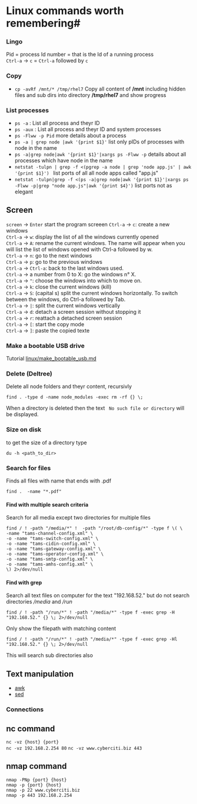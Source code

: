 # Linux commands worth remembering#

### Lingo
Pid = process Id number = that is the Id of a running process  
`Ctrl-a` -> `c` =  `Ctrl-a` followed by `c`  
 
 ### Copy
 - `cp -avRf /mnt/* /tmp/rhel7` Copy all content of **/mnt** including hidden files and sub dirs into directory **/tmp/rhel7** and show progress
 
 ### List processes
- `ps -a` : List all process and theyr ID
- `ps -aux` : List all process and theyr ID and system processes
- `ps -Flww -p Pid` more details about a process
- `ps -a | grep node |awk '{print $1}'` list only pIDs of processes with node in the name
- `ps -a|grep node|awk '{print $1}'|xargs ps -Flww -p` details about all processes which have node in the name
- `netstat -tulpn | grep -f <(pgrep -a node | grep 'node app.js' | awk '{print $1}') ` list ports of all all node apps called "app.js"
- `netstat -tulpn|grep -f <(ps -a|grep node|awk '{print $1}'|xargs ps -Flww -p|grep "node app.js"|awk '{print $4}')` list ports not as elegant




## Screen
`screen` -> `Enter` start the program screeen
`Ctrl-a` -> `c`: create a new windows  
`Ctrl-a` -> `w`: display the list of all the windows currently opened  
`Ctrl-a` -> `A`: rename the current windows. The name will appear when you will list the list of windows opened with Ctrl-a followed by w.  
`Ctrl-a` -> `n`: go to the next windows  
`Ctrl-a` -> `p`: go to the previous windows  
`Ctrl-a` -> `Ctrl-a`: back to the last windows used.  
`Ctrl-a` -> a number from 0 to X: go the windows n° X.  
`Ctrl-a` -> `"`: choose the windows into which to move on.  
`Ctrl-a` -> `k`: close the current windows (kill)  
`Ctrl-a` -> `S`: (capital s) split the current windows horizontally. To switch between the windows, do Ctrl-a followed by Tab.  
`Ctrl-a` -> `|`: split the current windows vertically  
`Ctrl-a` -> `d`: detach a screen session without stopping it  
`Ctrl-a` -> `r`: reattach a detached screen session  
`Ctrl-a` -> `[`: start the copy mode  
`Ctrl-a` -> `]`: paste the copied texte  

### Make a bootable USB drive

Tutorial [linux/make_bootable_usb.md](./linux/make_bootable_usb.md)

### Delete (Deltree)
 Delete all node folders and theyr content, recursivly
```shell
find . -type d -name node_modules -exec rm -rf {} \;
```
When a directory is deleted then the text `
 No such file or directory` will be displayed.

### Size on disk

to get the size of a directory type
```
du -h <path_to_dir>
```
 ### Search for files
 Finds all files with name that ends with .pdf
```shell
find .  -name "*.pdf"
```

#### Find with multiple search criteria

Search for all media except two directories for multiple files

```shell
find / ! -path "/media/*" !  -path "/root/db-config/*" -type f \( \
-name "tams-channel-config.xml" \
-o -name "tams-switch-config.xml" \
-o -name "tams-cidin-config.xml" \
-o -name "tams-gateway-config.xml" \
-o -name "tams-operator-config.xml" \
-o -name "tams-smtp-config.xml" \
-o -name "tams-amhs-config.xml" \
\) 2>/dev/null
```

#### Find with grep

Search all text files on computer for the text "192.168.52." 
but do not search directories */media* and */run*

```shell
find / ! -path "/run/*" ! -path "/media/*" -type f -exec grep -H "192.168.52." {} \; 2>/dev/null
```

Only show the filepath with matching content
```shell
find / ! -path "/run/*" ! -path "/media/*" -type f -exec grep -Hl "192.168.52." {} \; 2>/dev/null
```


This will search sub directories also

## Text manipulation

- [awk](https://www.grymoire.com/Unix/Awk.html)
- [sed](https://www.grymoire.com/Unix/Sed.html)
 
 
 
 ### Connections
 ## nc command
`nc -vz {host} {port}`  
`nc -vz 192.168.2.254 80` 
`nc -vz www.cyberciti.biz 443`
## nmap command
`nmap -PNp {port} {host}`  
`nmap -p {port} {host}`  
`nmap -p 22 www.cyberciti.biz`  
`nmap -p 443 192.168.2.254`  
 
